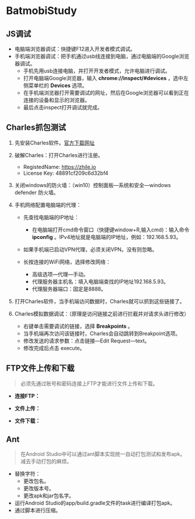 # BatmobiStudy

## JS调试

* 电脑端浏览器调试：快捷键F12进入开发者模式调试。
* 手机端浏览器调试：把手机通过usb线连接到电脑，通过电脑端的Google浏览器调试。
  * 手机先用usb连接电脑，并打开开发者模式，允许电脑进行调试。
  * 打开电脑端Google浏览器，输入 **chrome://inspect/#devices** ，选中左侧菜单栏的 **Devices** 选项。
  * 在手机端浏览器打开需要调试的网址，然后在Google浏览器可以看到正在连接的设备和显示的浏览器。
  * 最后点击inspect打开调试就完成。

## Charles抓包测试

1. 先安装Charles软件。[官方下载网址](https://www.charlesproxy.com/)

2. 破解Charles：打开Charles进行注册。

   * RegistedName: https://zhile.io
   * License Key: 48891cf209c6d32bf4

3. 关闭windows的防火墙：（win10）控制面板—系统和安全—windows defender 防火墙。

4. 手机网络配置电脑端的代理：

   * 先查找电脑端的IP地址：
     * 在电脑端打开cmd命令窗口（快捷键window+R,输入cmd)：输入命令 **ipconfig** 。IPv4地址就是电脑端的IP地址，例如：192.168.5.93。
   * 如果手机端已启动VPN代理，必须关闭VPN。没有则忽略。

   * 长按连接的WiFi网络，选择修改网络：
     * 高级选项—代理—手动。
     * 代理服务器主机名：填入电脑端查找的IP地址192.168.5.93。
     * 代理服务器端口：固定是8888。

5. 打开Charles软件，当手机端访问数据时，Charles就可以抓到这些链接了。

6. Charles模拟数据调试：（原理是访问链接之前进行拦截并对请求头进行修改）

   * 右键单击需要调试的链接，选择 **Breakpoints** 。
   * 当手机端再次访问该链接时，Charles会自动跳转到Breakpoint选项。
   * 修改发送的请求参数：点击链接—Edit Request—text。
   * 修改完成后点击 execute。

## FTP文件上传和下载

> 必须先通过账号和密码连接上FTP才能进行文件上传和下载。

* **连接FTP：**

* **文件上传：**

* **文件下载：**

## Ant

> 在Android Studio中可以通过ant脚本实现统一自动打包测试和发布apk。减去手动打包的麻烦。

* 替换字符：
  * 更改包名。
  * 更改版本号。
  * 更改apk和jar包名字。
* 运行Android Studio的app/build.gradle文件的task进行编译打包apk。
* 通过脚本进行压缩。